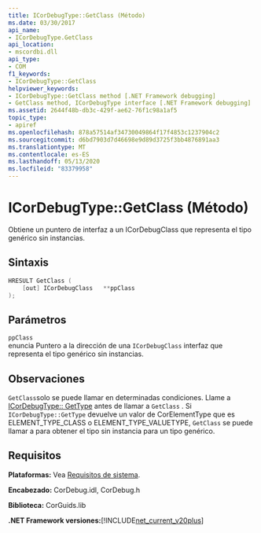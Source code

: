 ```yaml
---
title: ICorDebugType::GetClass (Método)
ms.date: 03/30/2017
api_name:
- ICorDebugType.GetClass
api_location:
- mscordbi.dll
api_type:
- COM
f1_keywords:
- ICorDebugType::GetClass
helpviewer_keywords:
- ICorDebugType::GetClass method [.NET Framework debugging]
- GetClass method, ICorDebugType interface [.NET Framework debugging]
ms.assetid: 2644f48b-db3c-429f-ae62-76f1c98a1af5
topic_type:
- apiref
ms.openlocfilehash: 878a57514af34730049864f17f4853c1237904c2
ms.sourcegitcommit: d6bd7903d7d46698e9d89d3725f3bb4876891aa3
ms.translationtype: MT
ms.contentlocale: es-ES
ms.lasthandoff: 05/13/2020
ms.locfileid: "83379958"
---
```

# <a name="icordebugtypegetclass-method"></a>ICorDebugType::GetClass (Método)
Obtiene un puntero de interfaz a un ICorDebugClass que representa el tipo genérico sin instancias.  
  
## <a name="syntax"></a>Sintaxis  
  
```cpp  
HRESULT GetClass (  
    [out] ICorDebugClass   **ppClass  
);  
```  
  
## <a name="parameters"></a>Parámetros  
 `ppClass`  
 enuncia Puntero a la dirección de una `ICorDebugClass` interfaz que representa el tipo genérico sin instancias.  
  
## <a name="remarks"></a>Observaciones  
 `GetClass`solo se puede llamar en determinadas condiciones. Llame a [ICorDebugType:: GetType](icordebugtype-gettype-method.md) antes de llamar a `GetClass` . Si `ICorDebugType::GetType` devuelve un valor de CorElementType que es ELEMENT_TYPE_CLASS o ELEMENT_TYPE_VALUETYPE, `GetClass` se puede llamar a para obtener el tipo sin instancia para un tipo genérico.  
  
## <a name="requirements"></a>Requisitos  
 **Plataformas:** Vea [Requisitos de sistema](../../get-started/system-requirements.md).  
  
 **Encabezado:** CorDebug.idl, CorDebug.h  
  
 **Biblioteca:** CorGuids.lib  
  
 **.NET Framework versiones:**[!INCLUDE[net_current_v20plus](../../../../includes/net-current-v20plus-md.md)]
